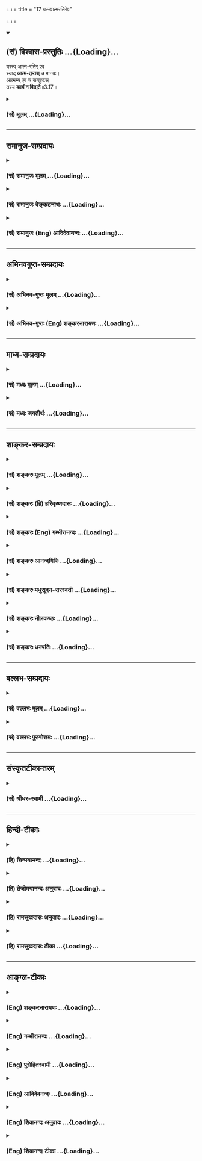 +++
title = "17 यस्त्वात्मरतिरेव"

+++
<div class="js_include" newlevelforh1="2" title="(सं) विश्वास-प्रस्तुतिः" unfilled url="/mahAbhAratam/shlokashaH/06-bhIShma-parva/03-bhagavad-gItA-parva/saMskRtam/vishvAsa-prastutiH/03_karma-yogaH/17_yastvAtmaratireva.md">
<details open><summary><h2>(सं) विश्वास-प्रस्तुतिः ...{Loading}...</h2></summary>

यस्त्व् आत्म-रतिर् एव  
स्याद् **आत्म-तृप्तश्** च मानवः।  
आत्मन्य् एव च सन्तुष्टस्  
तस्य **कार्यं न विद्यते**॥3.17॥
</details>
</div>
<div class="js_include collapsed" newlevelforh1="3" title="(सं) मूलम्" unfilled url="/mahAbhAratam/shlokashaH/06-bhIShma-parva/03-bhagavad-gItA-parva/saMskRtam/mUlam/03_karma-yogaH/17_yastvAtmaratireva.md">
<details><summary><h3>(सं) मूलम् ...{Loading}...</h3></summary>

यस्त्वात्मरतिरेव स्यादात्मतृप्तश्च मानवः।  
आत्मन्येव च सन्तुष्टस्तस्य कार्यं न विद्यते।।3.17।।
</details>
</div>


_________________
## रामानुज-सम्प्रदायः
<div class="js_include collapsed" newlevelforh1="3" title="(सं) रामानुजः मूलम्" unfilled url="/mahAbhAratam/shlokashaH/06-bhIShma-parva/03-bhagavad-gItA-parva/saMskRtam/rAmAnujaH/mUlam/03_karma-yogaH/17_yastvAtmaratireva.md">
<details><summary><h3>(सं) रामानुजः मूलम् ...{Loading}...</h3></summary>

।।3.17।।**यः तु** ज्ञानयोगकर्मयोगसाधननिरपेक्षः स्वत **एव आत्मरतिः**
आत्माभिमुखः **आत्मना एव तृप्तः** न अन्नपानादिभिः आत्मव्यतिरिक्तैः
**आत्मनि एव च सन्तुष्टः** न उद्यानस्रक्चन्दनगीतवादित्रनृत्यादौ
धारणपोषणभोग्यादिकं सर्वम् आत्मा एव यस्य **तस्य** आत्मदर्शनाय कर्तव्यं
**न विद्यते** स्वत एव सर्वदा दृष्टात्मस्वरूपत्वात्।

</details>
</div>
<div class="js_include collapsed" newlevelforh1="3" title="(सं) रामानुजः वेङ्कटनाथः" unfilled url="/mahAbhAratam/shlokashaH/06-bhIShma-parva/03-bhagavad-gItA-parva/saMskRtam/rAmAnujaH/venkaTanAthaH/03_karma-yogaH/17_yastvAtmaratireva.md">
<details><summary><h3>(सं) रामानुजः वेङ्कटनाथः ...{Loading}...</h3></summary>

  
  
।।3.17।। एवं ज्ञानयोगाद्यधिकारिणोऽपि कर्मकर्तव्यताया
उक्तत्वात्तस्मादसक्तः 3।19 इत्यादिना वक्ष्यमाणत्वाच्च
तन्मध्येयस्त्वात्मरतिः इत्यादिश्लोकौ न ज्ञानयोगाद्यधिकारिविषयौ किन्तु
फलदशाविषयावित्यभिप्रायेणाह असाधनायत्तेति। एतेनअभयं सर्वभूतेभ्यो दत्त्वा
नैष्कर्म्यमाचरेत् इत्याद्युक्तसन्न्यासाश्रमिपरत्वेन परव्याख्यानं
निरस्तम् तस्यापि हि स्वाश्रमधर्मनिष्ठस्य सर्वकर्मनिवृत्त्यभावात्।
वर्णाश्रमविशिष्टस्यैव हि वर्णाश्रमधर्मारम्भः न
पुनर्वर्णाश्रमाधीननामरूपविनिर्मुक्तस्येति मुक्तशब्दस्य
भावः। यस्त्वितितुशब्दः साधननिष्ठव्यावृत्त्यर्थ
इत्यभिप्रायेणज्ञानयोगकर्मयोगसाधननिरपेक्ष इत्युक्तम्। कथं तर्हि साधनाभावे
साद्ध्यसिद्धिः इत्यत्राह स्वत एवेति। प्रतिबन्धकं हि तन्निवृत्त्यर्थम्
आत्माभिमुखत्वं तु स्वतः प्राप्तमिति भावः। रतिशब्दोऽत्राभिमुख्यविषयः
तृप्त्यादेः पृथङ्निर्देशात्। आत्मरतिरेवआत्मन्येव इति
पूर्वापरवत्आत्मतृप्तः इत्यत्राप्यवधारणं विवक्षितमित्यभिप्रायेणाह
आत्मनैवेति। तृप्तितुष्टिशब्दौ हि पोषकभोग्यजन्यप्रीतिविषयतया
प्रसिद्धावित्यभिप्रेत्य तत्तदुचितं व्यवच्छेद्यमाह
नान्नपानादिभिरितिनोद्यानेत्यादि च। आत्मरतिः इत्यादेर्व्यवच्छेद्यत्रयं
सङ्कलय्य सूचयन्वाक्यार्थमाह धारणेति। आदिशब्देन भोगस्थानादि विवक्षितम्
यस्य तु ज्ञानयोगनिष्ठस्यापि धारणादिकमन्नपानादिभिरेव तस्य कर्तव्यं
विद्यते एवेति भावः। ननुतस्य कार्यं न विद्यते इत्ययुक्तं मुक्तस्यापि
जक्षन् क्रीडन् छां.उ.8।12।3 इत्यादिकार्यश्रवणात्। न चात्र कार्यमिति न
तस्य कार्यं करणं च विद्यते श्वे.उ.6।7 इतिवच्छरीरादि निर्दिश्यते
तन्निषेधस्येदानीमनुपयुक्तत्वात् तदत्यन्तनिषेधस्य चद्वादशाहवदुभयविधं
ब्र.सू.4।3।12इत्यादिसूत्रतद्विषयश्रुतिभिर्विरुद्धत्वादित्याशङ्क्योक्तंआत्मदर्शनाय
कर्तव्यं न विद्यते इति। यस्त्वात्मरतिः इत्यादिनाभिप्रेतं हेतुं व्यनक्ति
स्वत एवेति। स्वत एव सर्वदा इत्युभाभ्यां उत्पत्त्यर्थं विनाशपरिहारार्थं च
साधनापेक्षा नास्तीति ज्ञापितम्।

</details>
</div>
<div class="js_include collapsed" newlevelforh1="3" title="(सं) रामानुजः (Eng) आदिदेवानन्दः" unfilled url="/mahAbhAratam/shlokashaH/06-bhIShma-parva/03-bhagavad-gItA-parva/saMskRtam/rAmAnujaH/english/AdidevAnandaH/03_karma-yogaH/17_yastvAtmaratireva.md">
<details><summary><h3>(सं) रामानुजः (Eng) आदिदेवानन्दः ...{Loading}...</h3></summary>

3.17 But for him, who is not in need of the means of Jnana Yoga and Karma Yoga, who finds delight in the self on his own, i.e., who is established in the self, who is satisfied by the self alone and not by food, drink and other things which are other than the self, who rejoices in the self alone and not in pleasure gardens, garlands, sandalpaste,
vocal and instrumental music etc., and for whom everything, his subsistence, nourishment and enjoyment, is the self alone - for him nothing remains to be performed for the vision of the self, because the essential nature of the self is perpetually in his unaided vision.

</details>
</div>


_________________
## अभिनवगुप्त-सम्प्रदायः
<div class="js_include collapsed" newlevelforh1="3" title="(सं) अभिनव-गुप्तः मूलम्" unfilled url="/mahAbhAratam/shlokashaH/06-bhIShma-parva/03-bhagavad-gItA-parva/saMskRtam/abhinava-guptaH/mUlam/03_karma-yogaH/17_yastvAtmaratireva.md">
<details><summary><h3>(सं) अभिनव-गुप्तः मूलम् ...{Loading}...</h3></summary>

।।3.17 3.19।। यश्चेत्यादि पूरुष इत्यन्तम्। आत्मरतेस्तु कर्म
इन्द्रियव्यापारतयैव कुर्वतः करणाकरणेषु समता। अत एव नासौ भूतेषु
किंचिदात्मप्रयोजनमपेक्ष्य निग्रहानुग्रहौ करोति अपि तु करणीयमिदम्
इत्येतावता। तस्मादसक्त एव करणीयं कर्म कुर्यात्।

</details>
</div>
<div class="js_include collapsed" newlevelforh1="3" title="(सं) अभिनव-गुप्तः (Eng) शङ्करनारायणः" unfilled url="/mahAbhAratam/shlokashaH/06-bhIShma-parva/03-bhagavad-gItA-parva/saMskRtam/abhinava-guptaH/english/shankaranArAyaNaH/03_karma-yogaH/17_yastvAtmaratireva.md">
<details><summary><h3>(सं) अभिनव-गुप्तः (Eng) शङ्करनारायणः ...{Loading}...</h3></summary>

3.17 See Comment under 3.19

</details>
</div>


_________________
## माध्व-सम्प्रदायः
<div class="js_include collapsed" newlevelforh1="3" title="(सं) मध्वः मूलम्" unfilled url="/mahAbhAratam/shlokashaH/06-bhIShma-parva/03-bhagavad-gItA-parva/saMskRtam/madhvaH/mUlam/03_karma-yogaH/17_yastvAtmaratireva.md">
<details><summary><h3>(सं) मध्वः मूलम् ...{Loading}...</h3></summary>

।।3.17।। तर्ह्यतीव मनस्समाधानमपि न कार्यमित्यत आह यस्त्विति। रमणं
परदर्शनादिनिमित्तं सुखम्। तृप्तिरन्यत्रालम्बुद्धिः। सन्तोषस्तज्जनकं
सुखम्। सन्तोषस्तृप्तिकारणम् इत्यभिधानात्। परमात्मदर्शनादिनिमित्तं सुखं
प्राप्तः। अन्यत्र सर्वात्मनाऽलम्बुद्धिः। महच्च तत्सुखं च
तेनैवान्यत्रालम्बुद्धिरिति दर्शयति आत्मन्येव च सन्तुष्ट इति। तत्स्थ एव
सन्सन्तुष्ट इत्यर्थः। नान्यत्किमपि सन्तोषकारणमित्यवधारणम्। आत्मना
तृप्तः। न ह्यात्मन्यलम्बुद्धिर्युक्ता। तद्वाचित्वं चवयं तु न वितृप्याम
उत्तमश्लोकविक्रमैः भाग.1।1।19 इति प्रयोगात्सिद्धम्। अध्याहारस्त्वगतिका
गतिः। आत्मरतिरैव इत्यवधारणादसम्प्रज्ञातसमाधिस्थस्यैव कार्यं न
विद्यते। स्थितप्रज्ञस्यापि कार्यो देहादिर्दृश्यते। यद्वास्वधर्मो मम
तुष्ट्यर्थः सा हि सर्वैरपेक्षिता इति वचनाच्च पञ्चरात्रे।
अन्यदाऽन्यरतिरपीषत्सर्वस्य भवति। न च तत्रालम्बुद्धिमात्रमुक्तम्
आत्मतृप्त इति पृथगभिधानात्। कर्तृशब्दः कालावच्छेदेऽपि चायं प्रसिद्धःयो
भुङ्क्ते स तु न ब्रूयात् इत्यादौ अतोऽसम्प्रज्ञातसमाधावेवैतत्। मानव इति
ज्ञानिन एवासम्प्रज्ञातसमाधिर्भवतीति दर्शयति मनु अवबोधन इति धातोः।
परमात्मरतिश्चात्र विवक्षिता। विष्णावेव रतिर्यस्य क्रिया तस्यैव नास्ति हि
इति वचनात्।

</details>
</div>
<div class="js_include collapsed" newlevelforh1="3" title="(सं) मध्वः जयतीर्थः" unfilled url="/mahAbhAratam/shlokashaH/06-bhIShma-parva/03-bhagavad-gItA-parva/saMskRtam/madhvaH/jayatIrthaH/03_karma-yogaH/17_yastvAtmaratireva.md">
<details><summary><h3>(सं) मध्वः जयतीर्थः ...{Loading}...</h3></summary>

।।3.17।। एवमज्ञानिनः कर्म कर्तव्यमित्युक्तम् इदानीं ज्ञानिनः
कर्तव्याभावमाहेति परव्याख्यानमसदिति भावेन सङ्गतिमाह **तर्ही**ति यद्येवं
कर्माकरणे हानिस्तत्करणे च लाभस्तर्हीत्यर्थः। परमेश्वरेऽतीव
मनस्समाधानमसम्प्रज्ञातसमाधिरित्यर्थः। न कार्यं प्रसज्येतेति शब्दः। तत्र
कर्मलोपस्यावश्यम्भावादिति भावः। अत्र
रतितृप्तिसन्तोषशब्दांस्तावद्व्याचष्टे **रमणमि**ति। परेति स्वरूपकथनं न
शब्दार्थान्तर्भूतम्। तथा च पञ्चमेऽभिधानं वक्ष्यते। तथात्वे जीवनिराकरणं च
व्यर्थं स्यात् यद्दर्शनादिनिमित्तं सुखं ततोऽन्यत्र। तज्जनकं
तृप्तेर्जनकम्। तृप्तिकारणं सुखमिति शेषः। इदानीमात्मशब्दस्य
जीवविषयत्वप्रतीतिनिरासार्थमात्मरतिरिति समस्तं पदं व्याख्याति
**परमात्मे**ति। प्राप्त आत्मरतिरिति शेषः। अनेनात्मनि रतिर्यस्येति
विग्रहः सूचितः। आत्मनो रतिर्यस्येति वा। एवमुत्तरावप्यात्मशब्दौ
परमात्मार्थौ ज्ञातव्यौ। न चैवं सति तृप्तशब्दस्य
परमात्मनोऽन्यत्रालम्बुद्धिरर्थः स्यात्। ततश्चेदं न वक्तव्यम्।
आत्मरतिरेवेत्यवधारणेनान्यरतिनिरासेन पौनरुक्त्यप्रसङ्गादित्यत आह
**अन्यत्रे**ति। अलम्बुद्धित्वं प्राप्तस्तृप्तशब्देनोक्त इति शेषः।
अलम्बुद्धिरिति पाठे तृप्तशब्दार्थ इति शेषः। अवधारणेनैवान्यत्र रत्यभावे
लब्धेऽपि सर्वात्मनाऽन्यत्रालम्बुद्धिं वक्तुं तृप्त इति पुनर्वचनम्।
अवधारणस्यान्यत्रालम्बुद्धिमात्रद्योतनेन चरितार्थस्यसर्वात्मना
इत्यत्राप्रवृत्तेरिति भावः। ननुसन्तुष्टः इत्यनेनालम्बुद्धिजनकं सुखं
प्राप्त इत्युच्यत इत्युक्तम् तत्किं विषयजन्यम् उतात्मरत्याख्यम् नाद्यः
विरोधात्। न द्वितीयः तस्यात्मरतिशब्देनोक्ततया पुनरुक्तिप्रसङ्गात्। कथं
चतस्यान्यत्रालम्बुद्धिजनकत्वं इत्यत आह **महच्चे**ति। चशब्दो हेतौ।
तदात्मरत्याख्यं प्रागुक्तमेव सुखं पुनरन्यत्रालम्बुद्धिकारणत्वेनोच्यतेऽतो
न दोषः तस्य च महत्त्वं संशब्देनोक्तमतस्तत्कारणत्वं चोपपन्नमित्यर्थः।
आत्मरतिः सन्तोषशब्देन गृह्यते चेत् पुनरात्मनीति व्यर्थमित्यत आह **तत्स्थ
एवे**ति। सन्तोषाख्यात्मरतिः केनास्य जाता
इत्यपेक्षायामसम्प्रज्ञातसमाधिलक्षणया परमात्मनि स्थित्येति ज्ञापयितुं
आत्मनीत्युक्तमित्यर्थः। अवधारणस्य प्रयोजनमाह **नान्य**दिति।
अन्यदसम्प्रज्ञातसमाधिरूपात्तत्स्थत्वात् एतेनात्मरतिरेवेत्यवधारणेनास्य
पुनरुक्तता परिहृता। नन्वात्मतृप्त इति कोऽयं समासः इत्यत आह **आत्मने**ति
न केवलमात्मरत्याख्येन सुखेनं किन्तु प्रसन्नेन परमात्मनैवेत्यर्थः।
पञ्चमीसमासः कथं न स्यात् इति चेत् न असामर्थ्यात्। अन्यत्र इत्यनेन ह्यस्य
सामर्थ्यं न तु तृप्तशब्दार्थेन तृप्तशब्दार्थ
एवान्यत्रार्थान्तरभूतोऽस्तीति चेत् न तस्य प्रकरणलब्धस्य
तदन्तर्भावाभावात्। अन्यथावयं तु न वितृप्यामः इत्यत्र
ततोऽन्यत्रालम्बुद्धिं न प्राप्नुम इत्यर्थप्रसङ्गात्। अस्तु तर्हि
सप्तमीसमास इति नेत्याह **न ही**ति। पूर्वविशेषणविरोधात्
प्रमाणान्तरविरोधाच्चेति भावः। स्यादयं दोषो यदि
तृप्तशब्दस्यालम्बुद्धिवाचित्वं स्यात्। तदेव कुतः इत्यत आह **तद्वाचित्वं
चे**ति। नन्वत्र तृप्तिशब्दः प्रीत्यर्थः न चैवं सत्यर्थानुपपत्तिः
उत्तमश्लोकविक्रमैः श्रूयमाणैर्निमित्तैरन्यत्र प्रीतिं न प्राप्नुम
इत्यध्याहारेणोपपत्तेरित्यत आह **अध्याहारस्त्वि**ति। गत्यन्तररहितागमनिका।
अध्याहारो ह्यश्रुतशब्दकल्पनम्। तच्च कल्पकसद्भावे न दोषः अन्यथा तु दोष
एव। कल्पकं च गत्यन्तरराहित्यम्। अन्यथाऽनुपपत्तिरिति यावत्। अत्र
त्वलम्बुद्ध्यर्थत्वे गृहीते विनाऽप्यध्याहारेण
वाक्यार्थोपपत्तेरयुक्तोऽसाविति भावः। षष्ठीसमासस्तुपूरणगुणसुहितार्थ
अष्टा.2।2।11 इति प्रतिषिद्धः। अपव्याख्यानं निराचष्टे **आत्मरतिरेवे**ति।
न ज्ञानिमात्रस्येत्येवार्थः। इतोऽपि न ज्ञानिमात्रस्य कार्याभाव इत्याह
**स्थितप्रज्ञस्यापी**ति। स्वधर्मः कार्य इति सम्बन्धः।
आत्मरतिरेवेत्यवधारणेऽपि कुतो न ज्ञानिमात्रविषयमेतत् इत्यत आह
**अन्यदे**ति। अवधारणेन ह्यनात्मरतिर्व्यावर्त्यते।
असम्प्रज्ञातसमाधिकालादन्यदा सर्वस्य
ज्ञानिनोऽपीषदन्यरतिर्भवतीत्युपपादितम्
अतोऽसम्प्रज्ञातसमाधिस्थव्यतिरिक्तानां ज्ञानिनामप्यवधारणेन
व्यावर्तितत्वान्न तद्विषयमेतदिति भावः। ननु ज्ञानिनामन्यरतौ
विद्यमानायामपि तत्रालम्बुद्धिरप्यस्तीत्यात्मरतिरेवेत्यवधारणमुपपद्यत
इत्यत आह **न चे**ति। तत्र श्लोके तत्र कार्याभावे
प्रयोजकत्वेनात्मनोऽन्यत्रालम्बुद्धिमात्रमल्पालम्बुद्धिः
रतिसहचरितालम्बुद्धिरिति यावत् नोक्ता किं तर्हि सर्वात्मनाऽलम्बुद्धिः
कुतः इत्यत आह **आत्मे**ति। अवधारणेनान्यत्रालम्बुद्धौ लब्धायामपि
यत्पृथगात्मतृप्त इत्यभिधत्ते तेन सर्वात्मनाऽलम्बुद्धिरवधारणेनाभिप्रेतेति
ज्ञायत इति प्रागुक्तम्। अतो ज्ञानिमात्रे नेदमुपपद्यत इत्यर्थः।
यस्त्वात्मरतिरेवेत्येतदसम्प्रज्ञातसमाधिस्थ एव सम्भवि तथापि यत्पतति
तद्गुर्वितिवत् य एवंविधः कदाचित्तस्य सर्वदा कार्यं न विद्यत इत्येवं
व्याख्याने ज्ञानिमात्रस्य कार्याभावः सेत्स्यति। न ह्यत्र यदैवं तदेति
कालावच्छेदकशब्दोऽस्ति। आत्मरतिरिति समासस्तु रतेः कर्तारमेवाचष्ट इत्यत आह
**कर्तृशब्द** इति। अयं च यदा तदेति रहितोऽपीत्यर्थः। आदिग्रहणेन यो दारान्
परिगृह्णाति स गृहीत्यादेः परिग्रहः। अयं भावः तस्य कार्यं न विद्यते
इत्युक्तेऽतिप्रसक्तौ सत्यामन्यव्यावर्तकंयस्त्वात्मरतिरेव स्यात्
इत्यनेनोक्तम्। व्यावर्तकं च द्विविधं भवति विशेषणमुपलक्षणं चेति। तत्र
व्यवच्छेद्यसमानकालं विशेषणम् यथा सिद्धान्त्युदाहृतं भाजनम्। अन्यथा
तूपलक्षणं यथा पूर्वपक्ष्युदाहृतं पतनम् तत्र विशेषणं मुख्य
विशेषज्ञानहेतुत्वात्। अन्यदमुख्यं वैपरीत्यात्। मुख्यामुख्ययोश्च मुख्ये
कार्यसम्प्रत्ययः। न चात्र विशेषणत्वग्रहणे बाधकमस्ति येनोपलक्षणमेतदिति
प्रतीम इति। कर्तृशब्द इत्युक्तस्य फलमाह **अत** इति।
एतत्कार्यराहित्यम्। समाधावेव इत्युक्त्या समानकालतां सूचयति। न
चासम्प्रज्ञातसमाधिस्थस्य कार्याभावे व्याख्यायमाने
कदाचिदपरोक्षज्ञानरहितस्यापि असम्प्रज्ञातसमाधिसम्भवात् कार्याभावप्रसङ्ग
इति चेत् न अपरोक्षज्ञानिन एव असम्प्रज्ञातसमाधिर्भवति
नान्यस्येत्यस्यार्थस्यमानवं इति पदेन भगवतैव दर्शितत्वादित्याह **मानव**
इति। मानवः इति कथं ज्ञानिनो वाचकं इत्यत आह **मन्वि**ति।
धातोर्व्याख्यानादिति शेषः। अस्माद्धातोर्भावे उप्रत्ययः। ततो
मनुरवबोधोऽस्यास्तीत्यस्मिन्नर्थे मनोरयमाश्रय इत्यर्थे वाऽण्प्रत्ययः।
यद्वा धातोरेव वाण्प्रत्ययः। मनुष्य
इतिव्याख्यायामृष्यादिव्यावृत्तिर्वैयर्थ्यं चापद्येत।
आत्मशब्दस्याप्यन्यथाव्याख्यां निराकरोति **परमात्मे**ति। चशब्दोऽवधारणे। न
स्वात्मरतिरित्यर्थः। तस्यैव इत्यवधारणादिति।

</details>
</div>


_________________
## शाङ्कर-सम्प्रदायः
<div class="js_include collapsed" newlevelforh1="3" title="(सं) शङ्करः मूलम्" unfilled url="/mahAbhAratam/shlokashaH/06-bhIShma-parva/03-bhagavad-gItA-parva/saMskRtam/shankaraH/mUlam/03_karma-yogaH/17_yastvAtmaratireva.md">
<details><summary><h3>(सं) शङ्करः मूलम् ...{Loading}...</h3></summary>

।।3.17।। **यस्तु** साङ्ख्यः आत्मज्ञाननिष्ठः **आत्मरतिः** आत्मन्येव रतिः न
विषयेषु यस्य सः आत्मरति**रेव स्यात्** भवेत् **आत्मतृप्त**श्च आत्मनैव
तृप्तः न अन्नरसादिना सः **मानवः** मनुष्यः संन्यासी **आत्मन्येव च
संतुष्टः**। संतोषो हि बाह्यार्थलाभे सर्वस्य भवति तमनपेक्ष्य आत्मन्येव च
संतुष्टः सर्वतो वीततृष्ण इत्येतत्। यः ईदृशः आत्मवित् **तस्य कार्यं**
करणीयं **न विद्यते** नास्ति इत्यर्थः।। किञ्च

</details>
</div>
<div class="js_include collapsed" newlevelforh1="3" title="(सं) शङ्करः (हि) हरिकृष्णदासः" unfilled url="/mahAbhAratam/shlokashaH/06-bhIShma-parva/03-bhagavad-gItA-parva/saMskRtam/shankaraH/hindI/harikRShNadAsaH/03_karma-yogaH/17_yastvAtmaratireva.md">
<details><summary><h3>(सं) शङ्करः (हि) हरिकृष्णदासः ...{Loading}...</h3></summary>

।।3.17।। अथवा स्वयं ही भगवान् शास्त्रके अर्थको भलीभाँति समझानेके लिये यह
जो प्रसिद्ध आत्मा है उसको जानकर जिनका मिथ्या ज्ञान निवृत्त हो चुका है
ऐसे जो महात्मा ब्राह्मणगण अज्ञानियोंद्वारा अवश्य की जानेवाली पुत्रादिकी
इच्छाओंसे रहित होकर केवल शरीरनिर्वाहके लिये भिक्षाका आचरण करते हैं उनका
आत्मज्ञाननिष्ठासे अतिरिक्त अन्य कुछ भी कर्तव्य नहीं रहता ऐसा श्रुतिका
तात्पर्य जो कि इस गीताशास्त्रमें प्रतिपादन करना उनको इष्ट है उस (
श्रुतिअर्थ ) को प्रकट करते हुए बोले परंतु जो आत्मज्ञाननिष्ठ साङ्ख्ययोगी
केवल आत्मामें ही रतिवाला है अर्थात् जिसका आत्मामें ही प्रेम है विषयोंमें
नहीं और जो मनुष्य अर्थात् संन्यासी आत्मासे ही तृप्त है जिसकी तृप्ति
अन्नरसादिके अधीन नहीं रह गयी है तथा जो आत्मामें ही संतुष्ट है बाह्य
विषयोंके लाभसे तो सबको सन्तोष होता ही है पर उनकी अपेक्षा न करके जो
आत्मामें ही सन्तुष्ट है अर्थात् सब ओरसे तृष्णारहित है। जो कोई ऐसा
आत्मज्ञानी है उसके लिये कुछ भी कर्तव्य नहीं है।

</details>
</div>
<div class="js_include collapsed" newlevelforh1="3" title="(सं) शङ्करः (Eng) गम्भीरानन्दः" unfilled url="/mahAbhAratam/shlokashaH/06-bhIShma-parva/03-bhagavad-gItA-parva/saMskRtam/shankaraH/english/gambhIrAnandaH/03_karma-yogaH/17_yastvAtmaratireva.md">
<details><summary><h3>(सं) शङ्करः (Eng) गम्भीरानन्दः ...{Loading}...</h3></summary>

3.17 Tu, but; that manavah, man, the sannyasin, the man of Knowledge,
steadfast in the knowledge of the Self; yah, who; atmaratih eva syat,
rejoices only in the Self-not in the sense objects; and atma-trptah, who
is satisfied only with the Self-not with food and drink; and is
santustah, contented; eva, only; atmani, in the Self; tasya, for him; na
vidyate, there is no; karyam, duty \[Duty with a view to securing
Liberation.\] to perform. \[Rati, trpti and santosa, though synonymous,
are used to indicate various types of pleasures. Or, rati means
attachment to objects; trpti means happiness arising from contact with
some particular object; and santosa means happiness in general, arising
from the acisition of some coveted object only.\] All people surely feel
contened by aciring an external thing. But this one, without depending
on it, remains contented only with the Self; thta is to say, he remains
detached from everything. The idea it that, for a man who is such a
knower of the Self, there is no duty to undertake.

</details>
</div>
<div class="js_include collapsed" newlevelforh1="3" title="(सं) शङ्करः आनन्दगिरिः" unfilled url="/mahAbhAratam/shlokashaH/06-bhIShma-parva/03-bhagavad-gItA-parva/saMskRtam/shankaraH/AnandagiriH/03_karma-yogaH/17_yastvAtmaratireva.md">
<details><summary><h3>(सं) शङ्करः आनन्दगिरिः ...{Loading}...</h3></summary>

।।3.17।। वृत्तमर्थमेवं विभज्यानूद्यानन्तरश्लोकमाशङ्क्योत्तरत्वेनावतारयति
**एवमिति।** अर्जुनस्य प्रश्नमित्येवमर्थमाशङ्क्याह भगवानिति संबन्धः।
नन्वेषाशङ्का नावकाशमासादयत्यनात्मज्ञेन कर्तव्यं कर्मेति बहुशो
विशेषितत्वादित्याशङ्क्याह **स्वयमेवेति।** किमर्थं श्रुत्यर्थं स्वयमेव
भगवानत्र प्रतिपादयतीत्याशङ्क्याह **शास्त्रार्थस्येति।** गीताशास्त्रस्य
ससंन्यासं ज्ञानमेव मुक्तिसाधनमर्थो नार्थान्तरमिति विवेकार्थमिह
श्रुत्यर्थं कीर्तयतीत्यर्थः। तमेव श्रुत्यर्थं संक्षिपति **एवमिति।**
सिद्धं चेदात्मवेदनमनर्थकं तर्हि व्युत्थानादीत्याशङ्क्यापातिकविज्ञानफलमाह
**निवृत्तेति।** ब्राह्मणग्रहणं तेषामेव व्युत्थाने मुख्यमधिकारित्वमिति
ज्ञापनार्थम्। क्लेशात्मकत्वादेषणानां ताभ्यो व्युत्थानं सर्वेषां
स्वाभाविकत्वादविधित्सितमित्याशङ्क्याह **मिथ्येति।** भिक्षाचर्यं चरन्तीति
वचनं व्युत्थानविरुद्धमित्याशङ्क्याह **शरीरेति।** तर्हि तद्वदेव
तेषामग्निहोत्राद्यपि कर्तव्यमापद्येतेत्याशङ्क्य
व्युत्थायिनामाश्रमधर्मवदग्निहोत्रादेरनुष्ठापकाभावान्मैवमित्याह **न
तेषामिति।** यथोक्तं श्रुत्यर्थमस्मिन् गीताशास्त्रे पौर्वापर्येण
पर्यालोच्यमाने प्रतिपादयितुमिष्टं प्रकटीकुर्वन्कर्तव्यमेव कर्म जीवतेति
नियमेज्ञानयोगेन साङ्ख्यानाम् इति कथमुक्तमिति परिचोद्य
परिहारमुपदर्शयतीत्याह **इत्येवमिति।** आत्मनिष्ठस्य विषयसङ्गराहित्यं
दृष्टं तदनात्मज्ञेन जिज्ञासुना कर्तव्यमिति मत्वाह **यस्तु साङ्ख्य इति।**
किंचात्मज्ञस्य ज्ञानेनात्मनैव परितृप्तत्वान्नान्नपानादिना साध्या
तृप्तिरिष्टा तेन विद्यार्थिना संन्यासिनापि नान्नरसादावासक्तिर्युक्ता
कर्तुमित्याह **आत्मतृप्त इति।** किंचात्मविदः सर्वतो वैतृष्ण्यं दृष्टं
तदनात्मविदा विद्यार्थिना कर्तव्यमित्याह **आत्मन्येवेति।**
रतितृप्तिसंतोषाणां मोदप्रमोदानन्दवदवान्तरभेदः अथवा रतिर्विषयासक्तिः
तृप्तिर्विषयविशेषसंपर्कजं सुखं संतोषोऽभीष्टविषयमात्रलाभाधीनं
सुखसामान्यमिति भेदः। नन्वात्मरतेरात्मतृप्तस्यात्मयेव संतुष्टस्यापि
किंचित्कर्तव्यं मुक्तये भविष्यतीति नेत्याह **य ईदृश इति।**

</details>
</div>
<div class="js_include collapsed" newlevelforh1="3" title="(सं) शङ्करः मधुसूदन-सरस्वती" unfilled url="/mahAbhAratam/shlokashaH/06-bhIShma-parva/03-bhagavad-gItA-parva/saMskRtam/shankaraH/madhusUdana-sarasvatI/03_karma-yogaH/17_yastvAtmaratireva.md">
<details><summary><h3>(सं) शङ्करः मधुसूदन-सरस्वती ...{Loading}...</h3></summary>

।।3.17।। यस्त्विन्द्रियारामो न भवति परमार्थदर्शी स एवं
जगच्चक्रप्रवृत्तिहेतुभूतं कर्माननुतिष्ठन्नपि न प्रत्यवैति
कृतकृत्यत्वादित्याह द्वाभ्याम् इन्द्रियारामो हि स्रक्चन्दनवनितादिषु
रतिमनुभवति मनोज्ञान्नपानादिषु तृप्तिम् पशुपुत्रहिरण्यादिलाभेन
रोगाद्यभावेन च तुष्टिं उक्तविषयाभावे रागिणामरत्यतृप्त्यतुष्टिदर्शनात्।
रतितृप्तितुष्टयो मनोवृत्तिविशेषाः साक्षिसिद्धाः। लब्धपरमात्मानन्दस्तु
द्वैतदर्शनाभावादतिफल्गुत्वाच्च विषयसुखं न कामयत इत्युक्तंयावानर्थ उदपाने
इत्यत्र। अतो नात्मविषयकरतितृप्तितुष्ट्यभावादात्मानं परमानन्दमद्वयं
साक्षात्कुर्वन्नुपचारादेवमुच्यते आत्मरतिरात्मतृप्त आत्मसंतुष्ट इति। तथाच
श्रुतिःआत्मक्रीड आत्मरतिः क्रियावानेष ब्रह्मविदां वरिष्ठः इति।
आत्मतृप्तश्चेति चकार एवकारानुकर्षणार्थः। मानव इति यः कश्चिदपि मनुष्य
एवंभूतः स एव कृतकृत्यो नतु ब्राह्मणत्वादिप्रकर्षेणेति कथयितुम्।
आत्मन्येव च संतुष्ट इत्यत्र चकारः समुच्चयार्थः। य
एवंभूतस्तस्याधिकारहेत्वभावात्किमपि कार्यं वैदिकं लौकिकं वा न विद्यते।

</details>
</div>
<div class="js_include collapsed" newlevelforh1="3" title="(सं) शङ्करः नीलकण्ठः" unfilled url="/mahAbhAratam/shlokashaH/06-bhIShma-parva/03-bhagavad-gItA-parva/saMskRtam/shankaraH/nIlakaNThaH/03_karma-yogaH/17_yastvAtmaratireva.md">
<details><summary><h3>(सं) शङ्करः नीलकण्ठः ...{Loading}...</h3></summary>

।।3.17।। एवमीश्वरेण वेदयज्ञपूर्वकं जगच्चक्रं
प्रवर्तितमज्ञैरधिकृतैरनुवर्तितव्यमित्युक्तम्। अस्यानुवर्तने च
महान्प्रत्यवाय उक्तः। स ब्रह्मविदमपि स्पृशेदिति संभावितामाशङ्कां परिहरति
**यस्त्विति।** आत्मन्येव रतिः प्रीतिर्यस्य नतु स्त्र्यादौ स तथा।
नन्वात्मनि प्रीतिः प्राणिमात्रस्यानौपाधिक्यस्ति प्रत्युत तदर्थत्वेनैव
स्त्र्यादिष्वपिप्रीतिर्भवतीत्यत उक्तम् **आत्मतृप्त इति।** आत्मनैव
परमानन्दरूपेण तृप्तो न मिष्टान्नादिना। ननु मन्दाग्निरपि स्त्र्यादौ न
रमते नापि मिष्टान्नेन तृप्यत्यत उक्तं आत्मन्नेव च संतुष्ट इति।
मन्दाग्निर्हि धातुवृद्धिं जाठरोद्दीपनं च कामयमान औषधाद्यर्थमितस्ततो
धावति नत्वात्मन्येव तुष्यति विद्वांस्तु रतितृप्तितुष्टीरात्मनैवानुभवति न
स्त्र्यन्नधनादिभिरिति तस्य कार्यं कर्तव्यं किमपि नास्ति।
क्रियाप्राप्यस्य कस्यचिदप्यर्थस्याभावात्।

</details>
</div>
<div class="js_include collapsed" newlevelforh1="3" title="(सं) शङ्करः धनपतिः" unfilled url="/mahAbhAratam/shlokashaH/06-bhIShma-parva/03-bhagavad-gItA-parva/saMskRtam/shankaraH/dhanapatiH/03_karma-yogaH/17_yastvAtmaratireva.md">
<details><summary><h3>(सं) शङ्करः धनपतिः ...{Loading}...</h3></summary>

।।3.17।। न कर्मणामित्यारभ्य शरीरयात्रापीत्यन्तेन
ग्रन्थेनात्मज्ञाननिष्ठायोग्यताप्राप्त्यर्थं फलाभिसंधिरहितं
कर्मानुष्ठेयमिति प्रतिपाद्य यज्ञार्थादित्यादिना मोघमित्यन्तेन
प्रासाङ्गिकमनात्मविदोऽधिकृतस्य कर्मानुष्ठाने बहु कारणमुक्तं तदकरणे च
दोषसंकीर्तनं कृतमेवंस्थिते किमेवं प्रवर्तितं चक्रं
सर्वेणानुवर्तनीयमुतानात्मज्ञेनाशुद्धान्तःकरणेन
ज्ञानप्राप्त्यर्थमित्यर्जुनसंशयमालक्ष्य स्वयमेव वा शास्त्रस्य
विवेकप्रतिपत्त्यर्थं तत्त्वविदस्तन्निषेधति **यस्त्विति।** यस्तु मानव
आत्मज्ञाननिष्ठ आत्मन्येव रतिर्न विषयेषु यस्य सः आत्मनैव नान्नरसादिना
तृप्तश्च भवेत्। आत्मन्येव तुष्टो न बाह्येष्वर्थेषु विगततृष्ण इत्यर्थः।
तस्य कर्तव्यं नास्ति।

</details>
</div>


_________________
## वल्लभ-सम्प्रदायः
<div class="js_include collapsed" newlevelforh1="3" title="(सं) वल्लभः मूलम्" unfilled url="/mahAbhAratam/shlokashaH/06-bhIShma-parva/03-bhagavad-gItA-parva/saMskRtam/vallabhaH/mUlam/03_karma-yogaH/17_yastvAtmaratireva.md">
<details><summary><h3>(सं) वल्लभः मूलम् ...{Loading}...</h3></summary>

।।3.17।। तदेवंन कर्मणामनारम्भान्नैष्कर्म्यं पुरुषोऽश्नुते 3।4 इति
योगमार्गीयपुरुषार्थसिद्ध्यर्थं कर्म विहितं विधेयमित्युक्तम्
साङ्क्यमार्गीयस्य तु ज्ञानमेव नानात्मभूतं कर्मोपयुक्तमित्याह द्वाभ्याम्
यस्त्विति। तुः पूर्वं प्रकृतेभेदार्थकः। आत्मन्येवेति।
तृप्तिर्तुष्टिर्यस्य नानात्मनि इत्यात्मैवकारलिङ्गेन साङ्ख्यमार्गीयो
मुनिरुक्तः। तत्र हेतुमाह।

</details>
</div>
<div class="js_include collapsed" newlevelforh1="3" title="(सं) वल्लभः पुरुषोत्तमः" unfilled url="/mahAbhAratam/shlokashaH/06-bhIShma-parva/03-bhagavad-gItA-parva/saMskRtam/vallabhaH/puruShottamaH/03_karma-yogaH/17_yastvAtmaratireva.md">
<details><summary><h3>(सं) वल्लभः पुरुषोत्तमः ...{Loading}...</h3></summary>

  
  
।।3.17।। नन्वेवं चेत्तदा सर्व एव त्वद्भक्ताः कथं न कुर्वन्ति इत्यत आह
द्वयेन यस्त्वात्मरतिरेवेति। यस्तु आत्मरतिरेव आत्मनिमय्येव रतिर्यस्य
तादृशः स्यात् यश्च आत्मतृप्तश्च भगवदानन्देन तृप्तः सुखितः आत्मन्येव
भगवत्येव सन्तुष्टः स्वभोगापेक्षारहितः तस्य कार्यं कर्त्तव्यं न विद्यते
नास्तीत्यर्थः।  
  

</details>
</div>


_________________
## संस्कृतटीकान्तरम्
<div class="js_include collapsed" newlevelforh1="3" title="(सं) श्रीधर-स्वामी" unfilled url="/mahAbhAratam/shlokashaH/06-bhIShma-parva/03-bhagavad-gItA-parva/saMskRtam/shrIdhara-svAmI/03_karma-yogaH/17_yastvAtmaratireva.md">
<details><summary><h3>(सं) श्रीधर-स्वामी ...{Loading}...</h3></summary>

।।3.17।। तदेवंन कर्मणाभनारम्भान्नैष्कर्म्यं
इत्यादिनाऽज्ञस्यान्तःकरणशुद्ध्यर्थ कर्मयोगमुक्त्वा ज्ञानिनः
कर्मानुपयोगमाह **यस्त्वति** द्वाभ्याम्। आत्मन्येव रतिः प्रीतियस्य।
ततश्चात्मन्येव तृप्तः स्वानन्दानुभवेन निर्वृतः। अतएवात्मन्येव संतुष्टो
भोगापेक्षारहितो यस्तस्य कर्तव्यं नास्ति।

</details>
</div>


_________________
## हिन्दी-टीकाः
<div class="js_include collapsed" newlevelforh1="3" title="(हि) चिन्मयानन्दः" unfilled url="/mahAbhAratam/shlokashaH/06-bhIShma-parva/03-bhagavad-gItA-parva/hindI/chinmayAnandaH/03_karma-yogaH/17_yastvAtmaratireva.md">
<details><summary><h3>(हि) चिन्मयानन्दः ...{Loading}...</h3></summary>

।।3.17।। कर्म के चक्र का पालन अधिकतर साधकों के लिए करणीय है क्योंकि यज्ञ
भावना से कर्म के आचरण द्वारा उनका व्यक्तित्व संगठित होता है और उनमें
जीवन के श्रेष्ठ कार्य ध्यान की योग्यता आती है। निस्वार्थ कर्म के द्वारा
प्राप्त अन्तकरण की शुद्धि एवं एकाग्रता का उपयोग जब निदिध्यासन में किया
जाता है तब साधक अहंकार के परे अपने शुद्ध आत्मस्वरूप की अनुभूति प्राप्त
करता है। पूर्णत्व प्राप्त ऐसे सिद्ध पुरुष के लिये कर्म की चित्तशुद्धि के
साधन के रूप में कोई आवश्यता नहीं रहती वरन् कर्म तो उसके ईश्वर
साक्षात्कार की अभिव्यक्ति मात्र होते हैं। यह एक सुविदित तथ्य है कि तृप्ति
एवं सन्तोष के लिये ही हम कर्म में प्रवृत्त रहते हैं। तृप्ति और सन्तोष
मानो जीवनरथ के दो चक्र हैं। इन दोनों की प्राप्ति के लिये ही हम धन का
अर्जन रक्षण परिग्रह और व्यय करने में व्यस्त रहते हैं। परन्तु आत्मानुभवी
पुरुष अपने अनन्त आनन्द स्वरूप में उस तृप्ति और सन्तोष का अनुभव करता है
कि उसे फिर बाह्य वस्तुओं की कोई आवश्यकता नहीं रह जाती। जहाँ तृप्ति और
सन्तोष है वहाँ सुख प्राप्ति की इच्छाओं की उत्पत्ति कहाँ इच्छाओं के अभाव
में कर्म का अस्तित्व कहाँ इस प्रकार आत्म अज्ञान के कार्य इच्छा विक्षेप
और कर्म का उसमें सर्वथा अभाव होता है। स्वाभाविक है ऐसे पुरुष के लिये कोई
अनिवार्य कर्तव्य नहीं रह जाता। सभी कर्मों का प्रयोजन उसमें पूर्ण हो जाता
है। अत जगत् के सामान्य नियमों में उसे बांधा नहीं जा सकता। वह ईश्वरीय
पुरुष बनकर पृथ्वी पर विचरण करता है। और

</details>
</div>
<div class="js_include collapsed" newlevelforh1="3" title="(हि) तेजोमयानन्दः अनुवादः" unfilled url="/mahAbhAratam/shlokashaH/06-bhIShma-parva/03-bhagavad-gItA-parva/hindI/tejomayAnandaH/anuvAdaH/03_karma-yogaH/17_yastvAtmaratireva.md">
<details><summary><h3>(हि) तेजोमयानन्दः अनुवादः ...{Loading}...</h3></summary>

।।3.17।। परन्तु जो मनुष्य आत्मा में ही रमने वाला आत्मा में ही तृप्त तथा
आत्मा में ही सन्तुष्ट हो उसके लिये कोई कर्तव्य नहीं रहता।।  
  

</details>
</div>
<div class="js_include collapsed" newlevelforh1="3" title="(हि) रामसुखदासः अनुवादः" unfilled url="/mahAbhAratam/shlokashaH/06-bhIShma-parva/03-bhagavad-gItA-parva/hindI/rAmasukhadAsaH/anuvAdaH/03_karma-yogaH/17_yastvAtmaratireva.md">
<details><summary><h3>(हि) रामसुखदासः अनुवादः ...{Loading}...</h3></summary>

।।3.17।। जो मनुष्य अपने-आपमें ही रमण करनेवाला और अपने-आपमें ही तृप्त
तथा अपने-आपमें ही संतुष्ट है, उसके लिये कोई कर्तव्य नहीं है।

</details>
</div>
<div class="js_include collapsed" newlevelforh1="3" title="(हि) रामसुखदासः टीका" unfilled url="/mahAbhAratam/shlokashaH/06-bhIShma-parva/03-bhagavad-gItA-parva/hindI/rAmasukhadAsaH/TIkA/03_karma-yogaH/17_yastvAtmaratireva.md">
<details><summary><h3>(हि) रामसुखदासः टीका ...{Loading}...</h3></summary>

।।3.17।।***व्याख्या--*'यस्त्वात्मरतिरेव ৷৷. च संतुष्टस्तस्य'--**यहाँ
**'तु'** पद पूर्वश्लोकमें वर्णित अपने कर्तव्यका पालन न करनेवाले मनुष्यसे
कर्तव्यकर्मके द्वारा सिद्धिको प्राप्त महापुरुषकी विलक्षणता बतानेके लिये
प्रयुक्त हुआ है। जबतक मनुष्य अपना सम्बन्ध संसारसे मानता है, तबतक वह अपनी
'रति' (प्रीति) इन्द्रियोंके भोगोंसे एवं स्त्री, पुत्र, परिवार आदिसे,
'तृप्ति' भोजन (अन्न-जल) से तथा 'सन्तुष्टि' धनसे मानता है। परन्तु इसमें
उसकी प्रीति, तृप्ति और सन्तुष्टि न तो कभी पूर्ण ही होती है और न निरन्तर
ही रहती है। कारण कि संसार प्रतिक्षण परिवर्तनशील, जड और नाशवान् है तथा
'स्वयं' सदा एकरस रहनेवाला, चेतन और अविनाशी है। तात्पर्य है कि 'स्वयं' का
संसारके साथ लेशमात्र भी सम्बन्ध नहीं है। अतः 'स्वयं' की प्रीति, तृप्ति
और सन्तुष्टि संसारसे कैसे हो सकती है;किसी भी मनुष्यकी प्रीति संसारमें
सदा नहीं रहती--यह सभीका अनुभव है। विवाहके समय स्त्री और पुरुषमें परस्पर
जो प्रीति या आकर्षण प्रतीत होता है, वह एकदो सन्तान होनेके बाद नहीं रहता।
कहींकहीं तो स्त्रियाँ अपने वृद्ध पतिके लिये यहाँतक कह देती हैं कि बुड्ढा
मर जाय तो अच्छा है भोजन करनेसे प्राप्त तृप्ति भी कुछ ही समयके लिये
प्रतीत होती है मनुष्यको धनप्राप्तिमें जो सन्तुष्टि प्रतीत होती है वह भी
क्षणिक होती है क्योंकि धनकी लालसा सदा उत्तरोत्तर बढ़ती ही रहती है।
इसलिये कमी निरन्तर बनी रहती है। तात्पर्य यही है कि संसारमें प्रीति
तृप्ति और संतुष्टि कभी स्थायी नहीं रह सकती।  
  
मनुष्यको सांसारिक वस्तुओंमें प्रीति, तृप्ति और संतुष्टिकी केवल प्रतीति
होती है, वास्तवमें होती नहीं, अगर होती तो पुनः अरति, अतृप्ति एवं
असन्तुष्टि नहीं होती। स्वरूपसे प्रीति, तृप्ति और संतुष्टि स्वतःसिद्ध है।
स्वरूप सत् है। सत्में कभी कोई अभाव नहीं होता--**'नाभावो विद्यते
सतः'**(गीता 2। 16) और अभावके बिना कोई कामना पैदा नहीं होती। इसलिये
स्वरूपमें निष्कामता स्वतःसिद्ध है। परन्तु जब जीव भूलसे संसारके साथ अपना
सम्बन्ध मान लेता है, तब वह प्रीति, तृप्ति और संतुष्टिको संसारमें ढूँढ़ने
लगता है और इसके लिये सांसारिक वस्तुओंकी कामना करने लगता है। कामना करनेके
बाद जब वह वस्तु (धनादि) मिलती है, तब मनमें स्थित कामनाके निकलनेके बाद
(दूसरी कामनाके पैदा होनेसे पहले) उसकी अवस्था निष्काम हो जाती है और उसी
निष्कामताका उसे सुख होता है; परन्तु उस सुखको मनुष्य भूलसे सांसारिक
वस्तुकी प्राप्तिसे उत्पन्न हुआ मान लेता है तथा उस सुखको ही प्रीति,
तृप्ति और संतुष्टिके नामसे कहता है। अगर वस्तुकी प्राप्तिसे वह सुख होता,
तो उसके मिलनेके बाद उस वस्तुके रहते हुए सदा सुख रहता, दुःखकभी न होता और
पुनः वस्तुकी कामना उत्पन्न न होती। परन्तु सांसारिक वस्तुओंसे कभी भी
पूर्ण (सदाके लिये) प्रीति, तृप्ति और संतुष्टि प्राप्त न हो सकनेके कारण
तथा संसारसे ममताका सम्बन्ध बना रहनेके कारण वह पुनः नयी-नयी कामनाएँ करने
लगता है। कामना उत्पन्न होनेपर अपनेमें अभावका तथा काम्य वस्तुके मिलनेपर
अपनेमें पराधीनताका अनुभव होता है। अतः कामनावाला मनुष्य सदा दुःखी रहता
है। यहाँ यह बात ध्यान देनेकी है कि साधक तो उस सुखका मूल कारण निष्कामताको
मानते हैं और दुःखोंका कारण कामनाको मानते हैं, परन्तु संसारमें आसक्त
मनुष्य वस्तुओंकी प्राप्तिसे सुख मानते हैं और वस्तुओंकी अप्राप्तिसे दुःख
मानते हैं। यदि आसक्त मनुष्य भी साधकके समान ही यथार्थ दृष्टिसे देखे तो
उसको शीघ्र ही स्वतःसिद्ध निष्कामताका अनुभव हो सकता है। सकाम मनुष्योंको
कर्मयोगका अधिकारी कहा गया है--

</details>
</div>


_________________
## आङ्ग्ल-टीकाः
<div class="js_include collapsed" newlevelforh1="3" title="(Eng) शङ्करनारायणः" unfilled url="/mahAbhAratam/shlokashaH/06-bhIShma-parva/03-bhagavad-gItA-parva/english/shankaranArAyaNaH/03_karma-yogaH/17_yastvAtmaratireva.md">
<details><summary><h3>(Eng) शङ्करनारायणः ...{Loading}...</h3></summary>

3.17. But the man, who simply rejoices in the Self; and who is satisfied in the Self; and who delights in the Self alone-there exists no action for him to be performed.

</details>
</div>
<div class="js_include collapsed" newlevelforh1="3" title="(Eng) गम्भीरानन्दः" unfilled url="/mahAbhAratam/shlokashaH/06-bhIShma-parva/03-bhagavad-gItA-parva/english/gambhIrAnandaH/03_karma-yogaH/17_yastvAtmaratireva.md">
<details><summary><h3>(Eng) गम्भीरानन्दः ...{Loading}...</h3></summary>

3.17 But that man who rejoices only in theSelf and is satisfied with the Self, and is contented only in the Self-for him there is no duty to perform.

</details>
</div>
<div class="js_include collapsed" newlevelforh1="3" title="(Eng) पुरोहितस्वामी" unfilled url="/mahAbhAratam/shlokashaH/06-bhIShma-parva/03-bhagavad-gItA-parva/english/purohitasvAmI/03_karma-yogaH/17_yastvAtmaratireva.md">
<details><summary><h3>(Eng) पुरोहितस्वामी ...{Loading}...</h3></summary>

3.17 On the other hand, the soul who meditates on the Self is content to serve the Self and rests satisfied within the Self; there remains nothing more for him to accomplish.

</details>
</div>
<div class="js_include collapsed" newlevelforh1="3" title="(Eng) आदिदेवनन्दः" unfilled url="/mahAbhAratam/shlokashaH/06-bhIShma-parva/03-bhagavad-gItA-parva/english/AdidevanandaH/03_karma-yogaH/17_yastvAtmaratireva.md">
<details><summary><h3>(Eng) आदिदेवनन्दः ...{Loading}...</h3></summary>

3.17 But the man whose delight is only in the self, who is satisfied with the self, who rejoices in the self, for him nothing remains to be accomplished.

</details>
</div>
<div class="js_include collapsed" newlevelforh1="3" title="(Eng) शिवानन्दः अनुवादः" unfilled url="/mahAbhAratam/shlokashaH/06-bhIShma-parva/03-bhagavad-gItA-parva/english/shivAnandaH/anuvAdaH/03_karma-yogaH/17_yastvAtmaratireva.md">
<details><summary><h3>(Eng) शिवानन्दः अनुवादः ...{Loading}...</h3></summary>

3.17 But for that man who rejoices only in the Self, who is satisfied with the Self and who is content in the Self alone, verily there is nothing to do.

</details>
</div>
<div class="js_include collapsed" newlevelforh1="3" title="(Eng) शिवानन्दः टीका" unfilled url="/mahAbhAratam/shlokashaH/06-bhIShma-parva/03-bhagavad-gItA-parva/english/shivAnandaH/TIkA/03_karma-yogaH/17_yastvAtmaratireva.md">
<details><summary><h3>(Eng) शिवानन्दः टीका ...{Loading}...</h3></summary>

3.17 यः who; तु but; आत्मरतिः who rejoices in the Self; एव only; स्यात्
may be; आत्मतृप्तः satisfied in the Self; च and; मानवः the man; आत्मनि
in the Self; एव only; च and; सन्तुष्टः contented; तस्य his; कार्यम् work to be done; न not; विद्यते is.Commentary The sage does not depend on external objects for his happiness. He is ite satisfied with the Self.
He finds his joy; bliss and contentment within his own Self. For such a sage who has knowledge of the Self; there is nothing to do. He has already done all actions. He has satisfied all his desires. He has complete satisfaction. (Cf.II.55).

</details>
</div>
